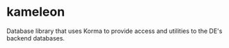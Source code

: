 kameleon
========

Database library that uses Korma to provide access and utilities to the DE&#39;s backend databases.